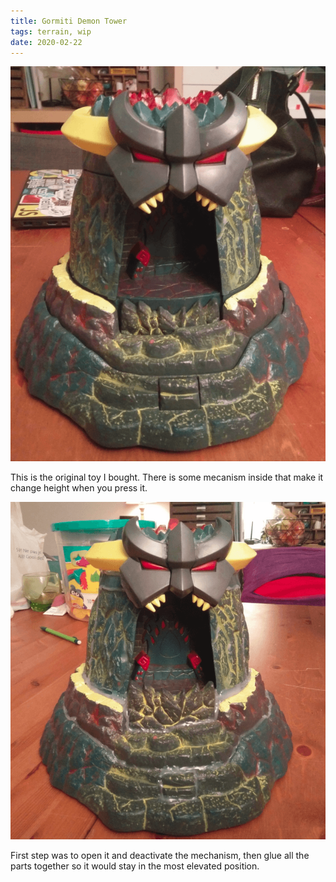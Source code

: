```yaml
---
title: Gormiti Demon Tower
tags: terrain, wip
date: 2020-02-22
---
```


![image-20200722144523445](image-20200722144523445.png)

This is the original toy I bought. There is some mecanism inside that make it change height when you press it.

![image-20200722144741752](image-20200722144741752.png)

First step was to open it and deactivate the mechanism, then glue all the parts together so it would stay in the most elevated position.